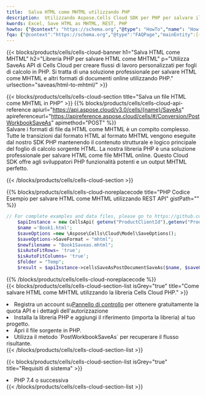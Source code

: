 ```yaml
---
title:  Salva HTML come MHTML utilizzando PHP
description:  Utilizzando Aspose.Cells Cloud SDK per PHP per salvare il file in formato HTML come file in formato MHTML.
kwords: Excel, Save HTML as MHTML, REST, PHP
howto: {"@context": "https://schema.org","@type": "HowTo","name": "How to save HTML as MHTML using the Cells Cloud PHP library.","description": "How to save HTML as MHTML using the Cells Cloud PHP library.","image": {"@type": "ImageObject"},"url": "/php/saveas/html-to-mhtml/","step": [{ "@type": "HowToStep","name": "How to save HTML as MHTML using the Cells Cloud PHP library. step 1", "image": {"@type": "ImageObject",},"url": "/php/saveas/html-to-mhtml/","text": "Register an account at <a href='https://dashboard.aspose.cloud/'>Dashboard</a> to get free API quota & authorization details",},{ "@type": "HowToStep","name": "How to save HTML as MHTML using the Cells Cloud PHP library. step 1", "image": {"@type": "ImageObject",},"url": "/php/saveas/html-to-mhtml/","text": "Install PHP library and add the reference (import the library) to your project.",},{ "@type": "HowToStep","name": "How to save HTML as MHTML using the Cells Cloud PHP library. step 1", "image": {"@type": "ImageObject",},"url": "/php/saveas/html-to-mhtml/","text": "Open the source file in PHP.",},{ "@type": "HowToStep","name": "How to save HTML as MHTML using the Cells Cloud PHP library. step 1", "image": {"@type": "ImageObject",},"url": "/php/saveas/html-to-mhtml/","text": "Use the `PostWorkbookSaveAs` method to retrieve the resulting stream.",}, ],"supply": {"@type": "HowToSupply","name": "document"},"tool": [{"@type": "HowToTool","name": "phpstorm, Visual Studio Code, Eclipse"},{"@type": "HowToTool","name": "Aspose Cells"}],"totalTime": "PT6M"}
fqa: {"@context":"https://schema.org","@type":"FAQPage","mainEntity":[{"@type":"Question","name":"Why save file as other formats file in C# using REST API?","acceptedAnswer":{"@type":"Answer","text":"Documents are encoded in many ways, and some files may be incompatible with the software you use. To open and read such files, just save them as appropriate file formats.<br/><ol><li>Install .NET SDK and add the reference (import the library) to your project.</li><li>Open the source file in C# using REST API.</li><li>Call the PostWorkbookSaveAsRequest() method, passing an output filename with required extension.</li><li>Get the result of save as a separate file.</li></ol>"}},{"@type":"Question","name":"What file formats can I save as with your C# library?","acceptedAnswer":{"@type":"Answer","text":"We support a variety of file formats for conversion using .NET library, including XLSX, Excel, xls , PDF, CSV, HTML, Markdown, XML, PNG, JPG, TIFF, Json, TXT and many more."}},{"@type":"Question","name":"What is the maximum allowed file size for conversion using this .NET library?","acceptedAnswer":{"@type":"Answer","text":"There are no file size limits for format conversions using .NET library."}}]}
---
```

{{< blocks/products/cells/cells-cloud-banner h1="Salva HTML come MHTML" h2="Libreria PHP per salvare HTML come MHTML" p="Utilizza SaveAs API di Cells Cloud per creare flussi di lavoro personalizzati per fogli di calcolo in PHP. Si tratta di una soluzione professionale per salvare HTML come MHTML e altri formati di documenti online utilizzando PHP." urlsection="saveas/html-to-mhtml/" >}}

{{< blocks/products/cells/cells-cloud-section title="Salva un file HTML come MHTML in PHP" >}}
{{% blocks/products/cells/cells-cloud-api-reference apiurl="https://api.aspose.cloud/v3.0/cells/{name}/SaveAs" apireferenceurl="https://apireference.aspose.cloud/cells/#/Conversion/PostWorkbookSaveAs" apimethod="POST" %}}
<br/>
Salvare i formati di file da HTML come MHTML è un compito complesso. Tutte le transizioni dal formato HTML al formato MHTML vengono eseguite dal nostro SDK PHP mantenendo il contenuto strutturale e logico principale del foglio di calcolo sorgente HTML. La nostra libreria PHP è una soluzione professionale per salvare HTML come file MHTML online. Questo Cloud SDK offre agli sviluppatori PHP funzionalità potenti e un output MHTML perfetto.

{{< /blocks/products/cells/cells-cloud-section >}}

{{% blocks/products/cells/cells-cloud-noreplacecode title="PHP Codice Esempio per salvare HTML come MHTML utilizzando REST API" gistPath="" %}}
  
```php
// For complete examples and data files, please go to https://github.com/aspose-cells-cloud/aspose-cells-cloud-php/
    $apiInstance = new CellsApi( getenv("ProductClientId"),getenv("ProductClientSecret") );
    $name ='Book1.html';
    $saveOptions =new \Aspose\Cells\Cloud\Model\SaveOptions();
    $saveOptions->SaveFormat = "mhtml";
    $newfilename = "Book1Saveas.mhtml";
    $isAutoFitRows= 'true';
    $isAutoFitColumns= 'true';
    $folder = "Temp";
    $result = $apiInstance->cellsSaveAsPostDocumentSaveAs($name, $saveOptions, $newfilename,$isAutoFitRows, $isAutoFitColumns, $folder);
```
  
{{% /blocks/products/cells/cells-cloud-noreplacecode %}}
<br/>
{{< blocks/products/cells/cells-cloud-section-list isGrey="true" title="Come salvare HTML come MHTML utilizzando la libreria Cells Cloud PHP." >}}
<li> Registra un account su<a href="https://dashboard.aspose.cloud/">Pannello di controllo</a> per ottenere gratuitamente la quota API e i dettagli dell'autorizzazione</li>
<li>Installa la libreria PHP e aggiungi il riferimento (importa la libreria) al tuo progetto.</li>
<li>Apri il file sorgente in PHP.</li>
<li>Utilizza il metodo `PostWorkbookSaveAs` per recuperare il flusso risultante.</li>
{{< /blocks/products/cells/cells-cloud-section-list >}}

{{< blocks/products/cells/cells-cloud-section-list isGrey="true" title="Requisiti di sistema" >}}
<li>PHP 7.4 o successiva</li>
{{< /blocks/products/cells/cells-cloud-section-list >}}
